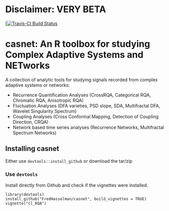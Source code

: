 # Disclaimer: **VERY BETA**

[[![Travis-CI Build Status](https://travis-ci.org/FredHasselman/casnet.svg?branch=master)](https://travis-ci.org/FredHasselman/casnet)

# **casnet**: An R toolbox for studying Complex Adaptive Systems and NETworks

A collection of analytic tools for studying signals recorded from complex adaptive systems or networks:

* Recurrence Quantification Analyses (CrossRQA, Categorical RQA, Chromatic RQA, Anisotropic RQA)
* Fluctuation Analyses (DFA varieties, PSD slope, SDA, Multifractal DFA, Wavelet Singularity Spectrum)
* Coupling Analyses (Cross Conformal Mapping, Detection of Coupling Direction, CRQA)
* Network based time series analyses (Recurrence Networks, Multifractal Spectrum Networks)


## Installing **casnet**

Either use `devtools::install_github` or download the tar/zip

### Use `devtools`

Install directly from Github and check if the vignettes were installed.

```
library(devtools)
install_github("FredHasselman/casnet", build_vignettes = TRUE)
vignette("cl_RQA")
```




